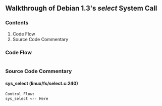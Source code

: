 ## Walkthrough of Debian 1.3's _select_ System Call

### Contents

1. Code Flow
2. Source Code Commentary

### Code Flow

```txt
```

### Source Code Commentary

#### sys\_select (linux/fs/select.c:240)

```txt
Control Flow:
sys_select <-- Here
```
